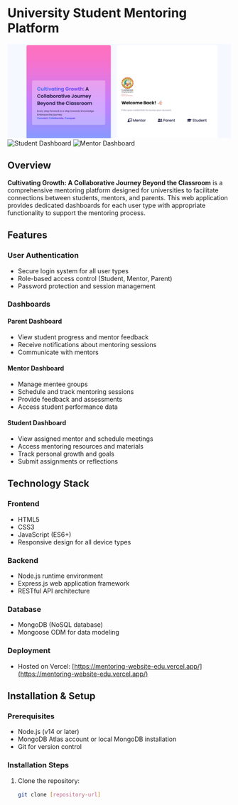 # University Student Mentoring Platform

![Mentoring Platform Login page](./login_page.jpg)
![Student Dashboard](./image.png)
![Mentor Dashboard](./image.png)

## Overview
**Cultivating Growth: A Collaborative Journey Beyond the Classroom** is a comprehensive mentoring platform designed for universities to facilitate connections between students, mentors, and parents. This web application provides dedicated dashboards for each user type with appropriate functionality to support the mentoring process.

## Features

### User Authentication
- Secure login system for all user types
- Role-based access control (Student, Mentor, Parent)
- Password protection and session management

### Dashboards

#### Parent Dashboard
- View student progress and mentor feedback
- Receive notifications about mentoring sessions
- Communicate with mentors

#### Mentor Dashboard
- Manage mentee groups
- Schedule and track mentoring sessions
- Provide feedback and assessments
- Access student performance data

#### Student Dashboard
- View assigned mentor and schedule meetings
- Access mentoring resources and materials
- Track personal growth and goals
- Submit assignments or reflections

## Technology Stack

### Frontend
- HTML5
- CSS3
- JavaScript (ES6+)
- Responsive design for all device types

### Backend
- Node.js runtime environment
- Express.js web application framework
- RESTful API architecture

### Database
- MongoDB (NoSQL database)
- Mongoose ODM for data modeling

### Deployment
- Hosted on Vercel: [https://mentoring-website-edu.vercel.app/](https://mentoring-website-edu.vercel.app/)

## Installation & Setup

### Prerequisites
- Node.js (v14 or later)
- MongoDB Atlas account or local MongoDB installation
- Git for version control

### Installation Steps
1. Clone the repository:
   ```bash
   git clone [repository-url]
